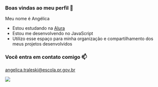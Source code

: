 ### Boas vindas ao meu perfil 💜

Meu nome é Angélica

- Estou estudando na [Alura](https://www.alura.com.br)
- Estou me desenvolvendo no JavaScript
- Utilizo esse espaço para minha organização e compartilhamento dos meus projetos desenvolvidos

### Você entra em contato comigo 📫
angelica.traleski@escola.pr.gov.br

![](https://media.tenor.com/KTx1WW-lmfUAAAAi/peach-and-goma-peach-goma.gif)

